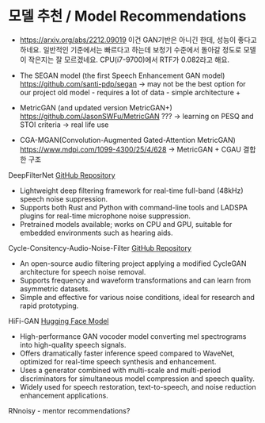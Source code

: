 # 모델 추천 / Model Recommendations

* https://arxiv.org/abs/2212.09019
  이건 GAN기반은 아니긴 한데, 성능이 좋다고 하네요. 일반적인 기준에서는 빠르다고 하는데 보청기 수준에서 돌아갈 정도로 모델이 작은지는 잘 모르겠네요. CPU(i7-9700)에서 RTF가 0.082라고 해요.


* The SEGAN model (the first Speech Enhancement GAN model) https://github.com/santi-pdp/segan
-> may not be the best option for our project
   old model -
   requires a lot of data -
   simple architecture +

* MetricGAN (and updated version MetricGAN+) https://github.com/JasonSWFu/MetricGAN ???
-> learning on PESQ and STOI criteria
-> real life use

* CGA-MGAN(Convolution-Augmented Gated-Attention MetricGAN) https://www.mdpi.com/1099-4300/25/4/628
  -> MetricGAN + CGAU 결합한 구조


DeepFilterNet  [GitHub Repository](https://github.com/Rikorose/DeepFilterNet)  
- Lightweight deep filtering framework for real-time full-band (48kHz) speech noise suppression.  
- Supports both Rust and Python with command-line tools and LADSPA plugins for real-time microphone noise suppression.  
- Pretrained models available; works on CPU and GPU, suitable for embedded environments such as hearing aids.

Cycle-Consitency-Audio-Noise-Filter  [GitHub Repository](https://github.com/bboycoi/Cycle-Consitency-Audio-Noise-Filter)  
- An open-source audio filtering project applying a modified CycleGAN architecture for speech noise removal.  
- Supports frequency and waveform transformations and can learn from asymmetric datasets.  
- Simple and effective for various noise conditions, ideal for research and rapid prototyping.

HiFi-GAN  [Hugging Face Model](https://huggingface.co/nvidia/tts_hifigan)  
- High-performance GAN vocoder model converting mel spectrograms into high-quality speech signals.  
- Offers dramatically faster inference speed compared to WaveNet, optimized for real-time speech synthesis and enhancement.  
- Uses a generator combined with multi-scale and multi-period discriminators for simultaneous model compression and speech quality.  
- Widely used for speech restoration, text-to-speech, and noise reduction enhancement applications.

RNnoisy - mentor recommendations?